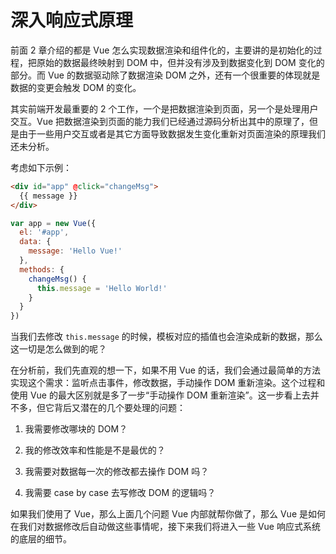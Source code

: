 # 深入响应式原理

前面 2 章介绍的都是 Vue 怎么实现数据渲染和组件化的，主要讲的是初始化的过程，把原始的数据最终映射到 DOM 中，但并没有涉及到数据变化到 DOM 变化的部分。而 Vue 的数据驱动除了数据渲染 DOM 之外，还有一个很重要的体现就是数据的变更会触发 DOM 的变化。

其实前端开发最重要的 2 个工作，一个是把数据渲染到页面，另一个是处理用户交互。Vue 把数据渲染到页面的能力我们已经通过源码分析出其中的原理了，但是由于一些用户交互或者是其它方面导致数据发生变化重新对页面渲染的原理我们还未分析。

考虑如下示例：

```html
<div id="app" @click="changeMsg">
  {{ message }}
</div>
```

```js
var app = new Vue({
  el: '#app',
  data: {
    message: 'Hello Vue!'
  },
  methods: {
    changeMsg() {
      this.message = 'Hello World!'
    }
  }
})
```
当我们去修改 `this.message` 的时候，模板对应的插值也会渲染成新的数据，那么这一切是怎么做到的呢？

在分析前，我们先直观的想一下，如果不用 Vue 的话，我们会通过最简单的方法实现这个需求：监听点击事件，修改数据，手动操作 DOM 重新渲染。这个过程和使用 Vue 的最大区别就是多了一步“手动操作 DOM 重新渲染”。这一步看上去并不多，但它背后又潜在的几个要处理的问题：

1. 我需要修改哪块的 DOM？

2. 我的修改效率和性能是不是最优的？

3. 我需要对数据每一次的修改都去操作 DOM 吗？

4. 我需要 case by case 去写修改 DOM 的逻辑吗？

如果我们使用了 Vue，那么上面几个问题 Vue 内部就帮你做了，那么 Vue 是如何在我们对数据修改后自动做这些事情呢，接下来我们将进入一些 Vue 响应式系统的底层的细节。